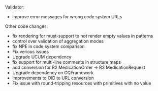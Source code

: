 Validator:
* improve error messages for wrong code system URLs

Other code changes:
* fix rendering for must-support to not render empty values in patterns
* control over validation of aggregation modes 
* fix NPE in code system comparison
* Fix verious issues 
* Upgrade UCUM dependency
* fix support for multi-line comments in structure maps 
* add conversion for R2 MedicationOrder -> R3 MedicationRequest
* Upgrade dependency on CQFramework
* improvements to OID to URL conversion 
* Fix issue with round-tripping resources with primitives with no value 
